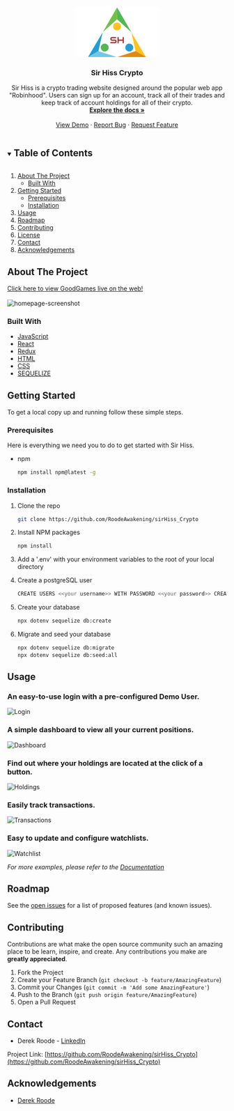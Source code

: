

<!-- PROJECT SHIELDS -->
<!--
*** I'm using markdown "reference style" links for readability.
*** Reference links are enclosed in brackets [ ] instead of parentheses ( ).
*** See the bottom of this document for the declaration of the reference variables
*** for contributors-url, forks-url, etc. This is an optional, concise syntax you may use.
*** https://www.markdownguide.org/basic-syntax/#reference-style-links
-->




<!-- PROJECT LOGO -->
<br />
<p align="center">
  <a href="https://github.com/RoodeAwakening/sirHiss_Crypto">
    <img src="frontend/public/images/logo.jpg" alt="Logo" width="" height="">
  </a>

  <h3 align="center">Sir Hiss Crypto </h3>

  <p align="center">
    Sir Hiss is a crypto trading website designed around the popular web app "Robinhood". Users can sign up for an account, track all of their trades and keep track of account holdings for all of their crypto. 
    <br />
    <a href="https://github.com/RoodeAwakening/sirHiss_Crypto"><strong>Explore the docs »</strong></a>
    <br />
    <br />
    <a href="https://sirhiss-crypto.herokuapp.com/">View Demo</a>
    ·
    <a href="https://github.com/RoodeAwakening/sirHiss_Crypto/issues">Report Bug</a>
    ·
    <a href="https://github.com/RoodeAwakening/sirHiss_Crypto/issues">Request Feature</a>
  </p>
</p>



<!-- TABLE OF CONTENTS -->
<details open="open">
  <summary><h2 style="display: inline-block">Table of Contents</h2></summary>
  <ol>
    <li>
      <a href="#about-the-project">About The Project</a>
      <ul>
        <li><a href="#built-with">Built With</a></li>
      </ul>
    </li>
    <li>
      <a href="#getting-started">Getting Started</a>
      <ul>
        <li><a href="#prerequisites">Prerequisites</a></li>
        <li><a href="#installation">Installation</a></li>
      </ul>
    </li>
    <li><a href="#usage">Usage</a></li>
    <li><a href="#roadmap">Roadmap</a></li>
    <li><a href="#contributing">Contributing</a></li>
    <li><a href="#license">License</a></li>
    <li><a href="#contact">Contact</a></li>
    <li><a href="#acknowledgements">Acknowledgements</a></li>
  </ol>
</details>



<!-- ABOUT THE PROJECT -->
## About The Project

[Click here to view GoodGames live on the web!](https://sirhiss-crypto.herokuapp.com/)
<br>
</br>
![homepage-screenshot](########)




### Built With

* [JavaScript]()
* [React]()
* [Redux]()
* [HTML]()
* [CSS]()
* [SEQUELIZE]()



<!-- GETTING STARTED -->
## Getting Started

To get a local copy up and running follow these simple steps.

### Prerequisites

Here is everything we need you to do to get started with Sir Hiss.
* npm
  ```sh
  npm install npm@latest -g
  ```

### Installation

1. Clone the repo
   ```sh
   git clone https://github.com/RoodeAwakening/sirHiss_Crypto
   ```
2. Install NPM packages
   ```sh
   npm install
   ```
3. Add a '.env' with your environment variables to the root of your local directory

4. Create a postgreSQL user
    ```sh
    CREATE USERS <<your username>> WITH PASSWORD <<your password>> CREATEDB
    ```
5. Create your database
    ```sh
    npx dotenv sequelize db:create
    ```
6. Migrate and seed your database
    ```sh
    npx dotenv sequelize db:migrate
    npx dotenv sequelize db:seed:all
    ```

<!-- USAGE EXAMPLES -->
## Usage
### An easy-to-use login with a pre-configured Demo User.
![Login](####)
### A simple dashboard to view all your current positions.
![Dashboard](####)
### Find out where your holdings are located at the click of a button.
![Holdings](####)
### Easily track transactions.
![Transactions](####)
### Easy to update and configure watchlists.
![Watchlist](####)

_For more examples, please refer to the [Documentation](https://github.com/RoodeAwakening/sirHiss_Crypto/wiki)_



<!-- ROADMAP -->
## Roadmap

See the [open issues](https://github.com/RoodeAwakening/sirHiss_Crypto/issues) for a list of proposed features (and known issues).



<!-- CONTRIBUTING -->
## Contributing

Contributions are what make the open source community such an amazing place to be learn, inspire, and create. Any contributions you make are **greatly appreciated**.

1. Fork the Project
2. Create your Feature Branch (`git checkout -b feature/AmazingFeature`)
3. Commit your Changes (`git commit -m 'Add some AmazingFeature'`)
4. Push to the Branch (`git push origin feature/AmazingFeature`)
5. Open a Pull Request





<!-- CONTACT -->
## Contact

* Derek Roode - [LinkedIn](https://www.linkedin.com/in/derek-roode-9014a796/)


Project Link: [https://github.com/RoodeAwakening/sirHiss_Crypto](https://github.com/RoodeAwakening/sirHiss_Crypto)


<!-- ACKNOWLEDGEMENTS -->
## Acknowledgements

* [Derek Roode](https://github.com/RoodeAwakening)

